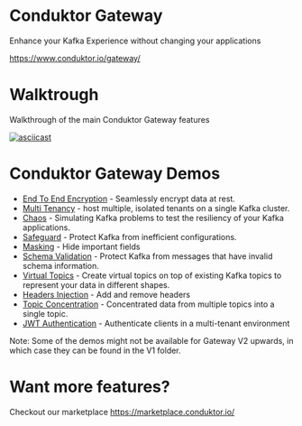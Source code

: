 # Conduktor Gateway

Enhance your Kafka Experience without changing your applications

https://www.conduktor.io/gateway/

# Walktrough

Walkthrough of the main Conduktor Gateway features

[![asciicast](https://asciinema.org/a/1qMwuNg8OD9HHd8l1lPy3LGw8.svg)](https://asciinema.org/a/1qMwuNg8OD9HHd8l1lPy3LGw8)

# Conduktor Gateway Demos

* [End To End Encryption](encryption/Readme.md) - Seamlessly encrypt data at rest.
* [Multi Tenancy](multi-tenant/Readme.md) - host multiple, isolated tenants on a single Kafka cluster.
* [Chaos](chaos/Readme.md) - Simulating Kafka problems to test the resiliency of your Kafka applications.
* [Safeguard](safeguard/Readme.md) - Protect Kafka from inefficient configurations.
* [Masking](masking/Readme.md) - Hide important fields
* [Schema Validation](schema_validation/Readme.md) - Protect Kafka from messages that have invalid schema information.
* [Virtual Topics](virtual_topics/Readme.md) - Create virtual topics on top of existing Kafka topics to represent your data in different shapes.
* [Headers Injection](inject-remove-header/Readme.md) - Add and remove headers 
* [Topic Concentration](topic_concentration/Readme.md) - Concentrated data from multiple topics into a single topic.
* [JWT Authentication](jwt_auth/Readme.md) - Authenticate clients in a multi-tenant environment

Note: Some of the demos might not be available for Gateway V2 upwards, in which case they can be found in the V1 folder.

# Want more features?

Checkout our marketplace
https://marketplace.conduktor.io/

